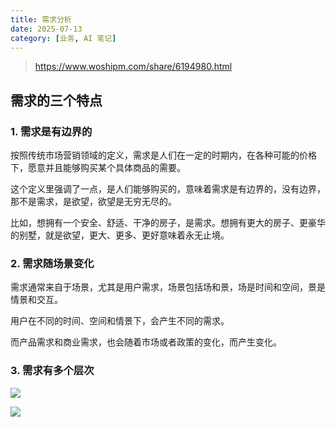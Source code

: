```yaml
---
title: 需求分析
date: 2025-07-13
category: [业务, AI 笔记]
---
```


> https://www.woshipm.com/share/6194980.html

## 需求的三个特点

### 1. 需求是有边界的

按照传统市场营销领域的定义，需求是人们在一定的时期内，在各种可能的价格下，愿意并且能够购买某个具体商品的需要。

这个定义里强调了一点，是人们能够购买的，意味着需求是有边界的，没有边界，那不是需求，是欲望，欲望是无穷无尽的。

比如，想拥有一个安全、舒适、干净的房子，是需求。想拥有更大的房子、更豪华的别墅，就是欲望，更大、更多、更好意味着永无止境。

### 2. 需求随场景变化

需求通常来自于场景，尤其是用户需求，场景包括场和景，场是时间和空间，景是情景和交互。

用户在不同的时间、空间和情景下，会产生不同的需求。

而产品需求和商业需求，也会随着市场或者政策的变化，而产生变化。

### 3. 需求有多个层次

![](https://image.woshipm.com/2025/03/20/81b395dc-04e9-11f0-885f-00163e09d72f.png)

![](https://image.woshipm.com/2025/03/20/829228b0-04e9-11f0-885f-00163e09d72f.png)